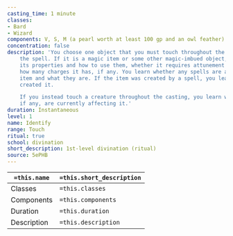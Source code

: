 ```yaml
---
casting_time: 1 minute
classes:
- Bard
- Wizard
components: V, S, M (a pearl worth at least 100 gp and an owl feather)
concentration: false
description: 'You choose one object that you must touch throughout the casting of
    the spell. If it is a magic item or some other magic-imbued object, you learn
    its properties and how to use them, whether it requires attunement to use, and
    how many charges it has, if any. You learn whether any spells are affecting the
    item and what they are. If the item was created by a spell, you learn which spell
    created it.

    If you instead touch a creature throughout the casting, you learn what spells,
    if any, are currently affecting it.'
duration: Instantaneous
level: 1
name: Identify
range: Touch
ritual: true
school: divination
short_description: 1st-level divination (ritual)
source: 5ePHB
---
```


| `=this.name` | `=this.short_description` |
| ------------ | ------------------------- |
| Classes      | `=this.classes`           |
| Components   | `=this.components`        |
| Duration     | `=this.duration`          |
| Description  | `=this.description`       |